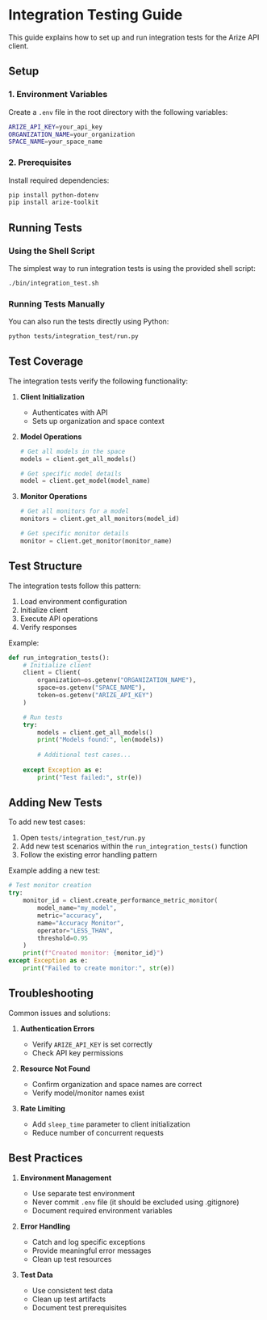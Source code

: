# Integration Testing Guide

This guide explains how to set up and run integration tests for the Arize API client.

## Setup

### 1. Environment Variables

Create a `.env` file in the root directory with the following variables:

```bash
ARIZE_API_KEY=your_api_key
ORGANIZATION_NAME=your_organization
SPACE_NAME=your_space_name
```

### 2. Prerequisites

Install required dependencies:

```bash
pip install python-dotenv
pip install arize-toolkit
```

## Running Tests

### Using the Shell Script

The simplest way to run integration tests is using the provided shell script:

```bash
./bin/integration_test.sh
```

### Running Tests Manually

You can also run the tests directly using Python:

```bash
python tests/integration_test/run.py
```

## Test Coverage

The integration tests verify the following functionality:

1. **Client Initialization**
   - Authenticates with API
   - Sets up organization and space context

2. **Model Operations**
   ```python
   # Get all models in the space
   models = client.get_all_models()
   
   # Get specific model details
   model = client.get_model(model_name)
   ```

3. **Monitor Operations**
   ```python
   # Get all monitors for a model
   monitors = client.get_all_monitors(model_id)
   
   # Get specific monitor details
   monitor = client.get_monitor(monitor_name)
   ```

## Test Structure

The integration tests follow this pattern:

1. Load environment configuration
2. Initialize client
3. Execute API operations
4. Verify responses

Example:
```python
def run_integration_tests():
    # Initialize client
    client = Client(
        organization=os.getenv("ORGANIZATION_NAME"),
        space=os.getenv("SPACE_NAME"),
        token=os.getenv("ARIZE_API_KEY")
    )

    # Run tests
    try:
        models = client.get_all_models()
        print("Models found:", len(models))
        
        # Additional test cases...
        
    except Exception as e:
        print("Test failed:", str(e))
```

## Adding New Tests

To add new test cases:

1. Open `tests/integration_test/run.py`
2. Add new test scenarios within the `run_integration_tests()` function
3. Follow the existing error handling pattern

Example adding a new test:
```python
# Test monitor creation
try:
    monitor_id = client.create_performance_metric_monitor(
        model_name="my_model",
        metric="accuracy",
        name="Accuracy Monitor",
        operator="LESS_THAN",
        threshold=0.95
    )
    print(f"Created monitor: {monitor_id}")
except Exception as e:
    print("Failed to create monitor:", str(e))
```

## Troubleshooting

Common issues and solutions:

1. **Authentication Errors**
   - Verify `ARIZE_API_KEY` is set correctly
   - Check API key permissions

2. **Resource Not Found**
   - Confirm organization and space names are correct
   - Verify model/monitor names exist

3. **Rate Limiting**
   - Add `sleep_time` parameter to client initialization
   - Reduce number of concurrent requests

## Best Practices

1. **Environment Management**
   - Use separate test environment
   - Never commit `.env` file (it should be excluded using .gitignore)
   - Document required environment variables

2. **Error Handling**
   - Catch and log specific exceptions
   - Provide meaningful error messages
   - Clean up test resources

3. **Test Data**
   - Use consistent test data
   - Clean up test artifacts
   - Document test prerequisites

